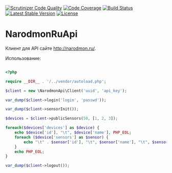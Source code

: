 [![Scrutinizer Code Quality](https://scrutinizer-ci.com/g/kuzmichus/NarodmonRuApi/badges/quality-score.png?b=master)](https://scrutinizer-ci.com/g/kuzmichus/NarodmonRuApi/?branch=master)
[![Code Coverage](https://scrutinizer-ci.com/g/kuzmichus/NarodmonRuApi/badges/coverage.png?b=master)](https://scrutinizer-ci.com/g/kuzmichus/NarodmonRuApi/?branch=master)
[![Build Status](https://scrutinizer-ci.com/g/kuzmichus/NarodmonRuApi/badges/build.png?b=master)](https://scrutinizer-ci.com/g/kuzmichus/NarodmonRuApi/build-status/master)
[![Latest Stable Version](https://poser.pugx.org/kuzmich/narodmon-ru-api/v/stable)](https://packagist.org/packages/kuzmich/narodmon-ru-api)
[![License](https://poser.pugx.org/kuzmich/narodmon-ru-api/license)](https://packagist.org/packages/kuzmich/narodmon-ru-api)


# NarodmonRuApi


Клиент для API сайте http://narodmon.ru/.

Использование:

```php

<?php

require __DIR__ . '/../vendor/autoload.php';

$client = new \NarodmonApi\Client('uuid', 'api_key');

var_dump($client->login('login', 'passwd'));

var_dump($client->sensorInit());

$devices = $client->publicSensors(50, [1, 2, 3]);

foreach($devices['devices'] as $device) {
    echo $device['id'], "\t", $device['name'], PHP_EOL;
    foreach ($device['sensors'] as $sensor) {
        echo "\t" . $sensor['id'], "\t", $sensor['name'], "\t", $sensor['value'], ' ', $sensor['unit'], PHP_EOL;
    }
    echo PHP_EOL;
}

var_dump($client->logout());

```
